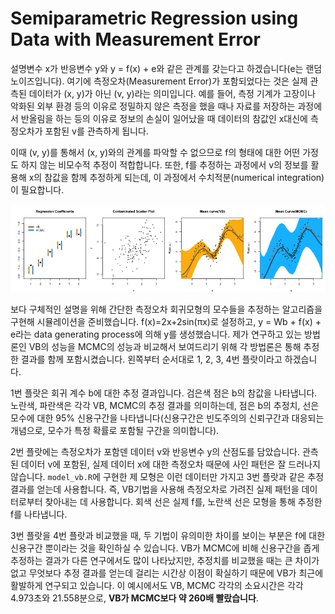 # Semiparametric Regression using Data with Measurement Error

설명변수 x가 반응변수 y와 y = f(x) + e와 같은 관계를 갖는다고 하겠습니다(e는 랜덤 노이즈입니다). 여기에 측정오차(Measurement Error)가 포함되었다는 것은 실제 관측된 데이터가 (x, y)가 아닌 (v, y)라는 의미입니다. 예를 들어, 측정 기계가 고장이나 악화된 외부 환경 등의 이유로 정밀하지 않은 측정을 했을 때나 자료를 저장하는 과정에서 반올림을 하는 등의 이유로 정보의 손실이 일어났을 때 데이터의 참값인 x대신에 측정오차가 포함된 v를 관측하게 됩니다. 

이때 (v, y)를 통해서 (x, y)와의 관계를 파악할 수 없으므로 f의 형태에 대한 어떤 가정도 하지 않는 비모수적 추정이 적합합니다. 또한, f를 추정하는 과정에서 v의 정보를 활용해 x의 참값을 함께 추정하게 되는데, 이 과정에서 수치적분(numerical integration)이 필요합니다.

![simulation-result](./result.png)

보다 구체적인 설명을 위해 간단한 측정오차 회귀모형의 모수들을 추정하는 알고리즘을 구현해 시뮬레이션을 준비했습니다. f(x)=2x+2sin(πx)로 설정하고, y = Wb + f(x) + e라는 data generating process에 의해 y를 생성했습니다. 제가 연구하고 있는 방법론인 VB의 성능을 MCMC의 성능과 비교해서 보여드리기 위해 각 방법론은 통해 추정한 결과를 함께 포함시켰습니다. 왼쪽부터 순서대로 1, 2, 3, 4번 플랏이라고 하겠습니다.

1번 플랏은 회귀 계수 b에 대한 추정 결과입니다. 검은색 점은 b의 참값을 나타냅니다. 노란색, 파란색은 각각 VB, MCMC의 추정 결과를 의미하는데, 점은 b의 추정치, 선은 모수에 대한 95% 신용구간을 나타냅니다(신용구간은 빈도주의의 신뢰구간과 대응되는 개념으로, 모수가 특정 확률로 포함될 구간을 의미합니다).

2번 플랏에는 측정오차가 포함덴 데이터 v와 반응변수 y의 산점도를 담았습니다. 관측된 데이터 v에 포함된, 실제 데이터 x에 대한 측정오차 때문에 사인 패턴은 잘 드러나지 않습니다. `model_vb.R`에 구현한 제 모형은 이런 데이터만 가지고 3번 플랏과 같은 추정결과를 얻는데 사용합니다. 즉, VB기법을 사용해 측정오차로 가려진 실제 패턴을 데이터로부터 찾아내는 데 사용합니다. 회색 선은 실제 f를, 노란색 선은 모형을 통해 추정한 f를 나타냅니다.

3번 플랏을 4번 플랏과 비교했을 때, 두 기법이 유의미한 차이를 보이는 부분은 f에 대한 신용구간 뿐이라는 것을 확인하실 수 있습니다. VB가 MCMC에 비해 신용구간을 좁게 추정하는 결과가 다른 연구에서도 많이 나타났지만, 추정치를 비교했을 때는 큰 차이가 없고 무엇보다 추정 결과를 얻는데 걸리는 시간상 이점이 확실하기 때문에 VB가 최근에 활발하게 연구되고 있습니다. 이 예시에서도 VB, MCMC 각각의 소요시간은 각각 4.973초와 21.558분으로, **VB가 MCMC보다 약 260배 빨랐습니다**.